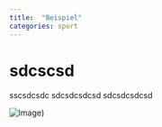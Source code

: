 ```yaml
---
title:  "Beispiel"
categories: sport
---
```

# sdcscsd
sscsdcsdc
sdcsdcsdcsd
sdcsdcsdcsd

![Image](/images/DCR_2254.jpg))


